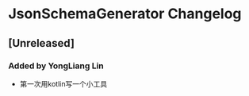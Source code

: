 <!-- Keep a Changelog guide -> https://keepachangelog.com -->

# JsonSchemaGenerator Changelog

## [Unreleased]
### Added by YongLiang Lin
- 第一次用kotlin写一个小工具